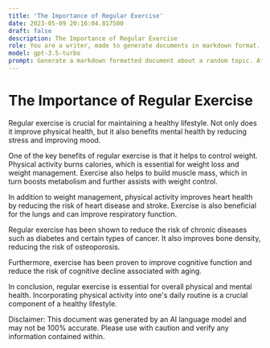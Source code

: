 ```yaml
---
title: 'The Importance of Regular Exercise'
date: 2023-05-09 20:16:04.817500
draft: false
description: The Importance of Regular Exercise
role: You are a writer, made to generate documents in markdown format. It is very important that all of the documents you generate are in valid markdown format.
model: gpt-3.5-turbo
prompt: Generate a markdown formatted document about a random topic. At the bottom, include a disclaimer explaining that the document was generated by you. The first line of the document should be the title. Make sure that the entire document is in proper markdown format, using a mix of various tags to make the document visually appealing.
---
```


# The Importance of Regular Exercise

Regular exercise is crucial for maintaining a healthy lifestyle. Not only does it improve physical health, but it also benefits mental health by reducing stress and improving mood. 

One of the key benefits of regular exercise is that it helps to control weight. Physical activity burns calories, which is essential for weight loss and weight management. Exercise also helps to build muscle mass, which in turn boosts metabolism and further assists with weight control.

In addition to weight management, physical activity improves heart health by reducing the risk of heart disease and stroke. Exercise is also beneficial for the lungs and can improve respiratory function. 

Regular exercise has been shown to reduce the risk of chronic diseases such as diabetes and certain types of cancer. It also improves bone density, reducing the risk of osteoporosis.

Furthermore, exercise has been proven to improve cognitive function and reduce the risk of cognitive decline associated with aging.

In conclusion, regular exercise is essential for overall physical and mental health. Incorporating physical activity into one's daily routine is a crucial component of a healthy lifestyle.

Disclaimer: This document was generated by an AI language model and may not be 100% accurate. Please use with caution and verify any information contained within.